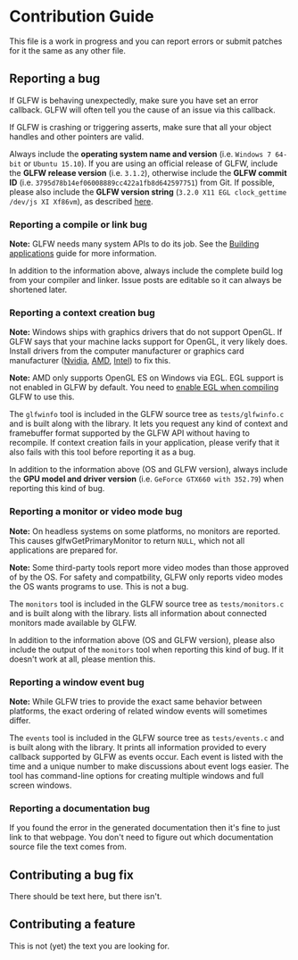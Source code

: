 # Contribution Guide

This file is a work in progress and you can report errors or submit patches for
it the same as any other file.


## Reporting a bug

If GLFW is behaving unexpectedly, make sure you have set an error callback.
GLFW will often tell you the cause of an issue via this callback.

If GLFW is crashing or triggering asserts, make sure that all your object
handles and other pointers are valid.

Always include the __operating system name and version__ (i.e. `Windows
7 64-bit` or `Ubuntu 15.10`).  If you are using an official release of GLFW,
include the __GLFW release version__ (i.e. `3.1.2`), otherwise include the
__GLFW commit ID__ (i.e.  `3795d78b14ef06008889cc422a1fb8d642597751`) from Git.
If possible, please also include the __GLFW version string__ (`3.2.0 X11 EGL
clock_gettime /dev/js XI Xf86vm`), as described
[here](http://www.glfw.org/docs/latest/intro.html#intro_version_string).


### Reporting a compile or link bug

__Note:__ GLFW needs many system APIs to do its job.  See the [Building
applications](http://www.glfw.org/docs/latest/build.html) guide for more
information.

In addition to the information above, always include the complete build log from
your compiler and linker.  Issue posts are editable so it can always be
shortened later.


### Reporting a context creation bug

__Note:__ Windows ships with graphics drivers that do not support OpenGL.  If
GLFW says that your machine lacks support for OpenGL, it very likely does.
Install drivers from the computer manufacturer or graphics card manufacturer
([Nvidia](http://www.geforce.com/drivers),
 [AMD](http://support.amd.com/en-us/download),
 [Intel](https://www-ssl.intel.com/content/www/us/en/support/detect.html)) to
fix this.

__Note:__ AMD only supports OpenGL ES on Windows via EGL.  EGL support is not
enabled in GLFW by default.  You need to [enable EGL when
compiling](http://www.glfw.org/docs/latest/compile.html) GLFW to use this.

The `glfwinfo` tool is included in the GLFW source tree as `tests/glfwinfo.c`
and is built along with the library.  It lets you request any kind of context
and framebuffer format supported by the GLFW API without having to recompile.
If context creation fails in your application, please verify that it also fails
with this tool before reporting it as a bug.

In addition to the information above (OS and GLFW version), always include the
__GPU model and driver version__ (i.e. `GeForce GTX660 with 352.79`) when
reporting this kind of bug.


### Reporting a monitor or video mode bug

__Note:__ On headless systems on some platforms, no monitors are reported.  This
causes glfwGetPrimaryMonitor to return `NULL`, which not all applications are
prepared for.

__Note:__ Some third-party tools report more video modes than those approved of
by the OS.  For safety and compatbility, GLFW only reports video modes the OS
wants programs to use.  This is not a bug.

The `monitors` tool is included in the GLFW source tree as `tests/monitors.c`
and is built along with the library.  lists all information about connected
monitors made available by GLFW.

In addition to the information above (OS and GLFW version), please also include
the output of the `monitors` tool when reporting this kind of bug.  If it
doesn't work at all, please mention this.


### Reporting a window event bug

__Note:__ While GLFW tries to provide the exact same behavior between platforms,
the exact ordering of related window events will sometimes differ.

The `events` tool is included in the GLFW source tree as `tests/events.c` and is
built along with the library.  It prints all information provided to every
callback supported by GLFW as events occur.  Each event is listed with the time
and a unique number to make discussions about event logs easier.  The tool has
command-line options for creating multiple windows and full screen windows.


### Reporting a documentation bug

If you found the error in the generated documentation then it's fine to just
link to that webpage.  You don't need to figure out which documentation source
file the text comes from.


## Contributing a bug fix

There should be text here, but there isn't.


## Contributing a feature

This is not (yet) the text you are looking for.

